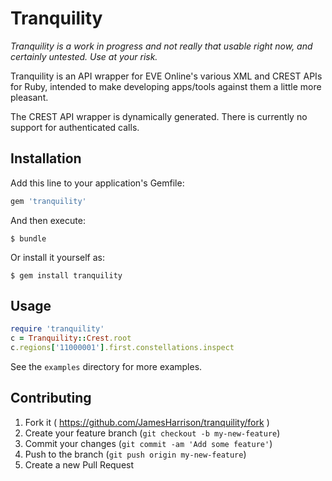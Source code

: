 # Tranquility

*Tranquility is a work in progress and not really that usable right now, and certainly untested. Use at your risk.*

Tranquility is an API wrapper for EVE Online's various XML and CREST APIs for Ruby, intended to make developing apps/tools against them a little more pleasant.

The CREST API wrapper is dynamically generated. There is currently no support for authenticated calls.

## Installation

Add this line to your application's Gemfile:

```ruby
gem 'tranquility'
```

And then execute:

    $ bundle

Or install it yourself as:

    $ gem install tranquility

## Usage

```ruby
require 'tranquility'
c = Tranquility::Crest.root
c.regions['11000001'].first.constellations.inspect
```

See the `examples` directory for more examples.

## Contributing

1. Fork it ( https://github.com/JamesHarrison/tranquility/fork )
2. Create your feature branch (`git checkout -b my-new-feature`)
3. Commit your changes (`git commit -am 'Add some feature'`)
4. Push to the branch (`git push origin my-new-feature`)
5. Create a new Pull Request
